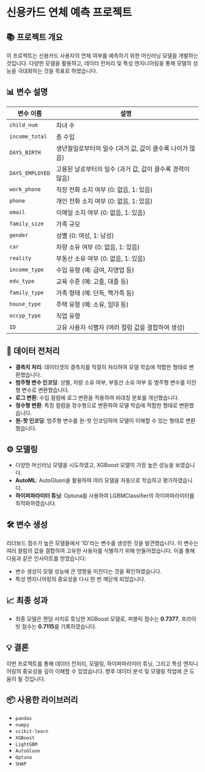 # 신용카드 연체 예측 프로젝트

## 📚 프로젝트 개요
이 프로젝트는 신용카드 사용자의 연체 여부를 예측하기 위한 머신러닝 모델을 개발하는 것입니다. 다양한 모델을 활용하고, 데이터 전처리 및 특성 엔지니어링을 통해 모델의 성능을 극대화하는 것을 목표로 하였습니다.

## 📊 변수 설명

| 변수 이름         | 설명                                                      |
|-------------------|-----------------------------------------------------------|
| `child_num`       | 자녀 수                                                  |
| `income_total`    | 총 수입                                                  |
| `DAYS_BIRTH`      | 생년월일로부터의 일수 (과거 값, 값이 클수록 나이가 많음) |
| `DAYS_EMPLOYED`   | 고용된 날로부터의 일수 (과거 값, 값이 클수록 경력이 많음) |
| `work_phone`      | 직장 전화 소지 여부 (0: 없음, 1: 있음)                 |
| `phone`           | 개인 전화 소지 여부 (0: 없음, 1: 있음)                  |
| `email`           | 이메일 소지 여부 (0: 없음, 1: 있음)                     |
| `family_size`     | 가족 규모                                               |
| `gender`          | 성별 (0: 여성, 1: 남성)                                 |
| `car`             | 차량 소유 여부 (0: 없음, 1: 있음)                       |
| `reality`         | 부동산 소유 여부 (0: 없음, 1: 있음)                     |
| `income_type`     | 수입 유형 (예: 급여, 자영업 등)                          |
| `edu_type`        | 교육 수준 (예: 고졸, 대졸 등)                            |
| `family_type`     | 가족 형태 (예: 단독, 핵가족 등)                          |
| `house_type`      | 주택 유형 (예: 소유, 임대 등)                            |
| `occyp_type`      | 직업 유형                                               |
| `ID`              | 고유 사용자 식별자 (여러 컬럼 값을 결합하여 생성)      |


## 🔧 데이터 전처리
- **결측치 처리**: 데이터셋의 결측치를 적절히 처리하여 모델 학습에 적합한 형태로 변환했습니다.
- **범주형 변수 인코딩**: 성별, 차량 소유 여부, 부동산 소유 여부 등 범주형 변수를 이진형 변수로 변환했습니다.
- **로그 변환**: 수입 컬럼에 로그 변환을 적용하여 비대칭 분포를 개선했습니다.
- **정수형 변환**: 특정 컬럼을 정수형으로 변환하여 모델 학습에 적합한 형태로 변환했습니다.
- **원-핫 인코딩**: 범주형 변수를 원-핫 인코딩하여 모델이 이해할 수 있는 형태로 변환했습니다.

## ⚙️ 모델링
- 다양한 머신러닝 모델을 시도하였고, XGBoost 모델이 가장 높은 성능을 보였습니다.
- **AutoML**: AutoGluon을 활용하여 여러 모델을 자동으로 학습하고 평가하였습니다.
- **하이퍼파라미터 튜닝**: Optuna를 사용하여 LGBMClassifier의 하이퍼파라미터를 최적화하였습니다.

## 🛠️ 변수 생성
리더보드 점수가 높은 모델들에서 'ID'라는 변수를 생성한 것을 발견했습니다. 이 변수는 여러 컬럼의 값을 결합하여 고유한 사용자를 식별하기 위해 만들어졌습니다. 이를 통해 다음과 같은 인사이트를 얻었습니다:
- 변수 생성이 모델 성능에 큰 영향을 미친다는 것을 확인하였습니다.
- 특성 엔지니어링의 중요성을 다시 한 번 깨닫게 되었습니다.

## 📈 최종 성과
- 최종 모델은 랜덤 서치로 튜닝한 XGBoost 모델로, 퍼블릭 점수는 **0.7377**, 프라이빗 점수는 **0.7115**를 기록하였습니다.

## 💡 결론
이번 프로젝트를 통해 데이터 전처리, 모델링, 하이퍼파라미터 튜닝, 그리고 특성 엔지니어링의 중요성을 깊이 이해할 수 있었습니다. 향후 데이터 분석 및 모델링 작업에 큰 도움이 될 것입니다.

## 📦 사용한 라이브러리
- `pandas`
- `numpy`
- `scikit-learn`
- `XGBoost`
- `LightGBM`
- `AutoGluon`
- `Optuna`
- `SHAP`

